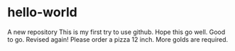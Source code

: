 # hello-world
A new repository
This is my first try to use github.
Hope this go well.
Good to go.
Revised again!
Please order a pizza 12 inch.
More golds are required.

